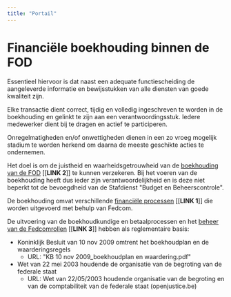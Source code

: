 ```yaml
---
title: "Portail"
---
```

# Financiële boekhouding binnen de FOD

Essentieel hiervoor is dat naast een adequate functiescheiding de aangeleverde informatie en bewijsstukken van alle diensten van goede kwaliteit zijn.

Elke transactie dient correct, tijdig en volledig ingeschreven te worden in de boekhouding en gelinkt te zijn aan een verantwoordingsstuk. Iedere medewerker dient bij te dragen en actief te participeren.

Onregelmatigheden en/of onwettigheden dienen in een zo vroeg mogelijk stadium te worden herkend om daarna de meeste geschikte acties te ondernemen.

Het doel is om de juistheid en waarheidsgetrouwheid van de [boekhouding van de FOD](https://newdevprojects.github.io/bobjr1/2023/11/12/link2.html) [[**LINK 2**]] te kunnen verzekeren. Bij het voeren van de boekhouding heeft dus ieder zijn verantwoordelijkheid en is deze niet beperkt tot de bevoegdheid van de Stafdienst "Budget en Beheerscontrole".

De boekhouding omvat verschillende [financiële processen](https://newdevprojects.github.io/bobjr1/2023/11/12/link1.html) [[**LINK 1**]] die worden uitgevoerd met behulp van Fedcom.

De uitvoering van de boekhoudkundige en betaalprocessen en het [beheer van de Fedcomrollen](https://newdevprojects.github.io/bobjr1/2023/11/12/link3.html) [[**LINK 3**]] hebben als reglementaire basis:
* Koninklijk Besluit van 10 nov 2009 omtrent het boekhoudplan en de waarderingsregels
	* URL: "KB 10 nov 2009_boekhoudplan en waardering.pdf"
* Wet van 22 mei 2003 houdende de organisatie van de begroting van de federale staat
	* URL: Wet van 22/05/2003 houdende organisatie van de begroting en van de comptabiliteit van de federale staat (openjustice.be)

